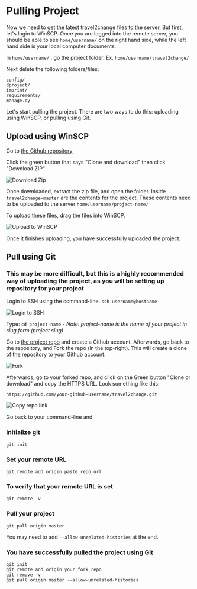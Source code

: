 # Pulling Project

Now we need to get the latest travel2change files to the server. But first, let's login to WinSCP. Once you are logged into the remote server, you should be able to see `home/username/` on the right hand side, while the left hand side is your local computer documents.

In `home/username/` , go the project folder. Ex. `home/username/travel2change/`

Next delete the following folders/files:

    config/
    dproject/
    imprint/
    requirements/
    manage.py

Let's start pulling the project. There are two ways to do this: uploading using WinSCP, or pulling using Git.

## Upload using WinSCP

Go to [the Github repository](https://www.github.com/nollidnosnhoj/travel2change/)

Click the green button that says "Clone and download" then click "Download ZIP"

![Download Zip](https://i.imgur.com/XEPklBv.png)

Once downloaded, extract the zip file, and open the folder. Inside `travel2change-master` are the contents for the project. These contents need to be uploaded to the server `home/username/project-name/`

To upload these files, drag the files into WinSCP.

![Upload to WinSCP](https://i.imgur.com/G5IRd34.png)

Once it finishes uploading, you have successfully uploaded the project.

## Pull using Git

### This may be more difficult, but this is a highly recommended way of uploading the project, as you will be setting up repository for your project

Login to SSH using the command-line. `ssh username@hostname`

![Login to SSH](https://i.imgur.com/N1M3lGo.png)

Type: `cd project-name` - *Note: project-name is the name of your project in slug form (project slug)*

Go to [the project repo](https://www.github.com/nollidnosnhoj/travel2change/) and create a Github account. Afterwards, go back to the repository, and Fork the repo (in the top-right). This will create a clone of the repository to your Github account.

![Fork](https://i.imgur.com/u5sFiBO.png)

Afterwards, go to your forked repo, and click on the Green button "Clone or download" and copy the HTTPS URL. Look something like this:

`https://github.com/your-github-username/travel2change.git`

![Copy repo link](https://i.imgur.com/sM9Kg2B.png)

Go back to your command-line and

### Initialize git

    git init

### Set your remote URL

    git remote add origin paste_repo_url

### To verify that your remote URL is set

    git remote -v

### Pull your project

    git pull origin master

You may need to add `--allow-unrelated-histories` at the end.

### You have successfully pulled the project using Git

    git init
    git remote add origin your_fork_repo
    git remove -v
    git pull origin master --allow-unrelated-histories
